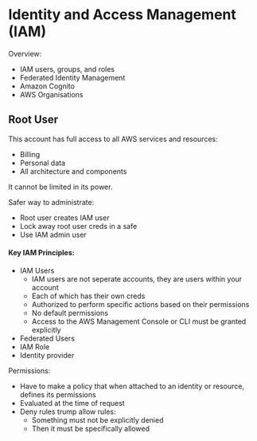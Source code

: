 # Identity and Access Management (IAM)

Overview:
- IAM users, groups, and roles
- Federated Identity Management
- Amazon Cognito
- AWS Organisations

## Root User

This account has full access to all AWS services and resources:
- Billing
- Personal data
- All architecture and components

It cannot be limited in its power.

Safer way to administrate:
- Root user creates IAM user
- Lock away root user creds in a safe
- Use IAM admin user

#### Key IAM Principles:
- IAM Users
  - IAM users are not seperate accounts, they are users within your account
  - Each of which has their own creds
  - Authorized to perform specific actions based on their permissions
  - No default permissions
  - Access to the AWS Management Console or CLI must be granted explicitly
- Federated Users
- IAM Role
- Identity provider

Permissions:
- Have to make a policy that when attached to an identity or resource, defines its permissions
- Evaluated at the time of request
- Deny rules trump allow rules:
  - Something must not be explicitly denied
  - Then it must be specifically allowed

